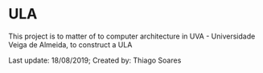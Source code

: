 # ULA

This project is to matter of to computer architecture in UVA - Universidade Veiga de Almeida, to construct a ULA

Last update: 18/08/2019;
 Created by: Thiago Soares

